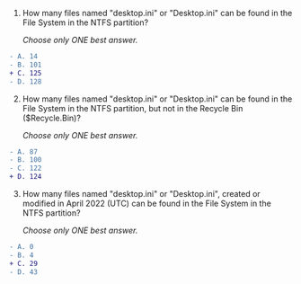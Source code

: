 1. How many files named "desktop.ini" or "Desktop.ini" can be found in the File System in the NTFS partition?

   _Choose only ONE best answer._
```diff
- A. 14
- B. 101
+ C. 125
- D. 128
```

2. How many files named "desktop.ini" or "Desktop.ini" can be found in the File System in the NTFS partition, but not in the Recycle Bin ($Recycle.Bin)?

   _Choose only ONE best answer._
```diff
- A. 87
- B. 100
- C. 122
+ D. 124
```

3. How many files named "desktop.ini" or "Desktop.ini", created or modified in April 2022 (UTC) can be found in the File System in the NTFS partition?

   _Choose only ONE best answer._
```diff
- A. 0
- B. 4
+ C. 29
- D. 43
```